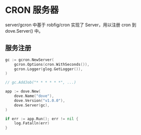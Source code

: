 # CRON 服务器

server/gcron 中基于 robfig/cron 实现了 Server，用以注册 cron 到 dove.Server() 中。

## 服务注册

```go
gc := gcron.NewServer(
    gcron.Options(cron.WithSeconds()),
    gcron.Logger(glog.GetLogger()),
)

// gc.AddJob("* * * * * *", ...)

app := dove.New(
    dove.Name("dove"),
    dove.Version("v1.0.0"),
    dove.Server(gc),
)

if err := app.Run(); err != nil {
    log.Fatalln(err)
}
```
